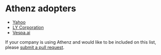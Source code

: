 # Athenz adopters

- [Yahoo](https://www.yahoo.com)
- [LY Corporation](https://www.lycorp.co.jp/en/)
- [Vespa.ai](https://vespa.ai/)

If your company is using Athenz and would like to be included on this list,
please [submit a pull request](https://github.com/AthenZ/athenz/edit/master/ADOPTERS.md).
